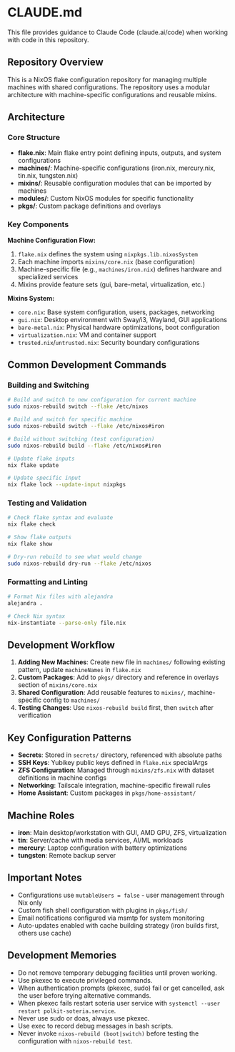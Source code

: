 # CLAUDE.md

This file provides guidance to Claude Code (claude.ai/code) when working with code in this repository.

## Repository Overview

This is a NixOS flake configuration repository for managing multiple machines with shared configurations. The repository uses a modular architecture with machine-specific configurations and reusable mixins.

## Architecture

### Core Structure
- **flake.nix**: Main flake entry point defining inputs, outputs, and system configurations
- **machines/**: Machine-specific configurations (iron.nix, mercury.nix, tin.nix, tungsten.nix)
- **mixins/**: Reusable configuration modules that can be imported by machines
- **modules/**: Custom NixOS modules for specific functionality
- **pkgs/**: Custom package definitions and overlays

### Key Components

**Machine Configuration Flow:**
1. `flake.nix` defines the system using `nixpkgs.lib.nixosSystem`
2. Each machine imports `mixins/core.nix` (base configuration)
3. Machine-specific file (e.g., `machines/iron.nix`) defines hardware and specialized services
4. Mixins provide feature sets (gui, bare-metal, virtualization, etc.)

**Mixins System:**
- `core.nix`: Base system configuration, users, packages, networking
- `gui.nix`: Desktop environment with Sway/i3, Wayland, GUI applications
- `bare-metal.nix`: Physical hardware optimizations, boot configuration
- `virtualization.nix`: VM and container support
- `trusted.nix`/`untrusted.nix`: Security boundary configurations

## Common Development Commands

### Building and Switching
```bash
# Build and switch to new configuration for current machine
sudo nixos-rebuild switch --flake /etc/nixos

# Build and switch for specific machine
sudo nixos-rebuild switch --flake /etc/nixos#iron

# Build without switching (test configuration)
sudo nixos-rebuild build --flake /etc/nixos#iron

# Update flake inputs
nix flake update

# Update specific input
nix flake lock --update-input nixpkgs
```

### Testing and Validation
```bash
# Check flake syntax and evaluate
nix flake check

# Show flake outputs
nix flake show

# Dry-run rebuild to see what would change
sudo nixos-rebuild dry-run --flake /etc/nixos
```

### Formatting and Linting
```bash
# Format Nix files with alejandra
alejandra .

# Check Nix syntax
nix-instantiate --parse-only file.nix
```

## Development Workflow

1. **Adding New Machines**: Create new file in `machines/` following existing pattern, update `machineNames` in `flake.nix`
2. **Custom Packages**: Add to `pkgs/` directory and reference in overlays section of `mixins/core.nix`
3. **Shared Configuration**: Add reusable features to `mixins/`, machine-specific config to `machines/`
4. **Testing Changes**: Use `nixos-rebuild build` first, then `switch` after verification

## Key Configuration Patterns

- **Secrets**: Stored in `secrets/` directory, referenced with absolute paths
- **SSH Keys**: Yubikey public keys defined in `flake.nix` specialArgs
- **ZFS Configuration**: Managed through `mixins/zfs.nix` with dataset definitions in machine configs
- **Networking**: Tailscale integration, machine-specific firewall rules
- **Home Assistant**: Custom packages in `pkgs/home-assistant/`

## Machine Roles
- **iron**: Main desktop/workstation with GUI, AMD GPU, ZFS, virtualization
- **tin**: Server/cache with media services, AI/ML workloads
- **mercury**: Laptop configuration with battery optimizations
- **tungsten**: Remote backup server

## Important Notes
- Configurations use `mutableUsers = false` - user management through Nix only
- Custom fish shell configuration with plugins in `pkgs/fish/`
- Email notifications configured via msmtp for system monitoring
- Auto-updates enabled with cache building strategy (iron builds first, others use cache)

## Development Memories
- Do not remove temporary debugging facilities until proven working.
- Use pkexec to execute privileged commands.
- When authentication prompts (pkexec, sudo) fail or get cancelled, ask the user before trying alternative commands.
- When pkexec fails restart soteria user service with `systemctl --user restart polkit-soteria.service`.
- Never use sudo or doas, always use pkexec.
- Use exec to record debug messages in bash scripts.
- Never invoke `nixos-rebuild (boot|switch)` before testing the configuration with `nixos-rebuild test`.
